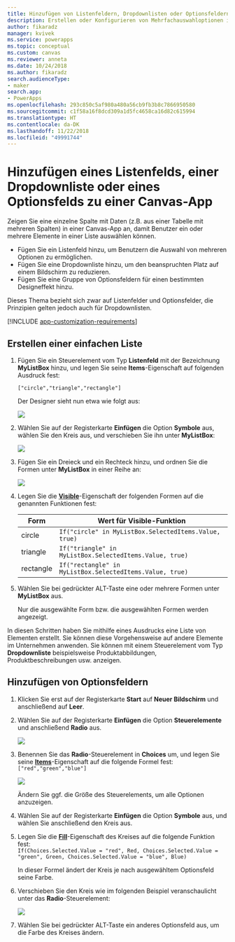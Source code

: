 ```yaml
---
title: Hinzufügen von Listenfeldern, Dropdownlisten oder Optionsfeldern zu einer Canvas-App | Microsoft-Dokumentation
description: Erstellen oder Konfigurieren von Mehrfachauswahloptionen in einer Canvas-App in PowerApps
author: fikaradz
manager: kvivek
ms.service: powerapps
ms.topic: conceptual
ms.custom: canvas
ms.reviewer: anneta
ms.date: 10/24/2018
ms.author: fikaradz
search.audienceType:
- maker
search.app:
- PowerApps
ms.openlocfilehash: 293c850c5af980a480a56cb9fb3b8c7866950580
ms.sourcegitcommit: c1f58a16f8dcd309a1d5fc4658ca16d82c615994
ms.translationtype: HT
ms.contentlocale: da-DK
ms.lasthandoff: 11/22/2018
ms.locfileid: "49991744"
---
```

# <a name="add-a-list-box-a-drop-down-list-or-radio-buttons-to-a-canvas-app"></a>Hinzufügen eines Listenfelds, einer Dropdownliste oder eines Optionsfelds zu einer Canvas-App

Zeigen Sie eine einzelne Spalte mit Daten (z.B. aus einer Tabelle mit mehreren Spalten) in einer Canvas-App an, damit Benutzer ein oder mehrere Elemente in einer Liste auswählen können.

- Fügen Sie ein Listenfeld hinzu, um Benutzern die Auswahl von mehreren Optionen zu ermöglichen.
- Fügen Sie eine Dropdownliste hinzu, um den beanspruchten Platz auf einem Bildschirm zu reduzieren.
- Fügen Sie eine Gruppe von Optionsfeldern für einen bestimmten Designeffekt hinzu.

Dieses Thema bezieht sich zwar auf Listenfelder und Optionsfelder, die Prinzipien gelten jedoch auch für Dropdownlisten.

[!INCLUDE [app-customization-requirements](../../includes/app-customization-requirements.md)]

## <a name="create-a-simple-list"></a>Erstellen einer einfachen Liste

1. Fügen Sie ein Steuerelement vom Typ **Listenfeld** mit der Bezeichnung **MyListBox** hinzu, und legen Sie seine **Items**-Eigenschaft auf folgenden Ausdruck fest:

    ```["circle","triangle","rectangle"]```  <br/>

    Der Designer sieht nun etwa wie folgt aus:

    ![][4]

4. Wählen Sie auf der Registerkarte **Einfügen** die Option **Symbole** aus, wählen Sie den Kreis aus, und verschieben Sie ihn unter **MyListBox**:

    ![][5]  

5. Fügen Sie ein Dreieck und ein Rechteck hinzu, und ordnen Sie die Formen unter **MyListBox** in einer Reihe an:

    ![][6]  

6. Legen Sie die **[Visible](controls/properties-core.md)**-Eigenschaft der folgenden Formen auf die genannten Funktionen fest:  

   | Form | Wert für Visible-Funktion |
   | --- | --- |
   | circle |```If("circle" in MyListBox.SelectedItems.Value, true)``` |
   | triangle |```If("triangle" in MyListBox.SelectedItems.Value, true)``` |
   | rectangle |```If("rectangle" in MyListBox.SelectedItems.Value, true)``` |

7. Wählen Sie bei gedrückter ALT-Taste eine oder mehrere Formen unter **MyListBox** aus.

    Nur die ausgewählte Form bzw. die ausgewählten Formen werden angezeigt.

In diesen Schritten haben Sie mithilfe eines Ausdrucks eine Liste von Elementen erstellt. Sie können diese Vorgehensweise auf andere Elemente im Unternehmen anwenden. Sie können mit einem Steuerelement vom Typ **Dropdownliste** beispielsweise Produktabbildungen, Produktbeschreibungen usw. anzeigen.

## <a name="add-radio-buttons"></a>Hinzufügen von Optionsfeldern
1. Klicken Sie erst auf der Registerkarte **Start** auf **Neuer Bildschirm** und anschließend auf **Leer**.

2. Wählen Sie auf der Registerkarte **Einfügen** die Option **Steuerelemente** und anschließend **Radio** aus.

    ![][10]  

3. Benennen Sie das **Radio**-Steuerelement in **Choices** um, und legen Sie seine **[Items](controls/properties-core.md)**-Eigenschaft auf die folgende Formel fest:  
   ```["red","green","blue"]```  <br/>

    ![][12]  

    Ändern Sie ggf. die Größe des Steuerelements, um alle Optionen anzuzeigen.

4. Wählen Sie auf der Registerkarte **Einfügen** die Option **Symbole** aus, und wählen Sie anschließend den Kreis aus.

5. Legen Sie die **[Fill](controls/properties-color-border.md)**-Eigenschaft des Kreises auf die folgende Funktion fest:  
   ```If(Choices.Selected.Value = "red", Red, Choices.Selected.Value = "green", Green, Choices.Selected.Value = "blue", Blue)```  

    In dieser Formel ändert der Kreis je nach ausgewähltem Optionsfeld seine Farbe.

6. Verschieben Sie den Kreis wie im folgenden Beispiel veranschaulicht unter das **Radio**-Steuerelement:

    ![][14]  

7. Wählen Sie bei gedrückter ALT-Taste ein anderes Optionsfeld aus, um die Farbe des Kreises ändern.

[1]: ./media/add-list-box-drop-down-list-radio-button/preview.png
[2]: ./media/add-list-box-drop-down-list-radio-button/listbox.png
[3]: ./media/add-list-box-drop-down-list-radio-button/renamelistbox.png
[4]: ./media/add-list-box-drop-down-list-radio-button/itemslistbox.png
[5]: ./media/add-list-box-drop-down-list-radio-button/circle.png
[6]: ./media/add-list-box-drop-down-list-radio-button/allshapes.png
[10]: ./media/add-list-box-drop-down-list-radio-button/radiobutton.png
[12]: ./media/add-list-box-drop-down-list-radio-button/itemsradio.png
[14]: ./media/add-list-box-drop-down-list-radio-button/radiocircle.png
[15]: ./media/add-list-box-drop-down-list-radio-button/dropdown.png
